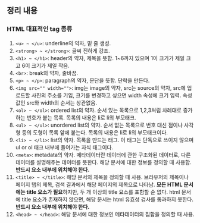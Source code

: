## 정리 내용
### HTML 대표적인 tag 종류
1. `<u> ~ </u>`: underline의 약자, 밑 줄 생성.
2. `<strong> ~ </strong>`: 글씨 진하게 강조.
3. `<h1> ~ </h1>`: header의 약자, 제목을 뜻함. 1~6까지 있으며 1이 크기가 제일 크고 6이 크기가 제일 작음.
4. `<br>`: break의 약자, 줄바꿈.
5. `<p> ~ </p>`: paragraph의 약자, 문단을 뜻함. 단락을 만든다.
6. `<img src="" width="">`: img는 image의 약자, src는 source의 약자, src에 업로드할 사진의 주소를 기입, 
                            크기를 변경하고 싶으면 width 속성에 크기 입력. 속성값인 src와 width의 순서는 상관없음.
7. `<ol> ~ </ol>`: ordered list의 약자. 순서 있는 목록으로 1,2,3처럼 차례대로 증가하는 번호가 붙는 목록. 목록의 내용은 li로 li의 부모태크.
8. `<ul> ~ </ul>`: unordered list의 약자. 순서 없는 목록으로 번호 대신 점이나 사각형 등의 도형이 목록 앞에 붙는다. 목록의 내용은 li로 li의 부모태크이다.
9. `<li> ~ </li>`: list의 약자. 목록을 만드는 태그. 이 태그는 단독으로 쓰이지 않으며 ul or ol 태크 내부에 들어가는 자식 태그이다.
10. `<meta>`: metadata의 약자. 메타데이터란 데이터에 관한 구조화된 데이터로, 다른 데이터를 설명해주는 데이터를 뜻한다.
              해당 문서에 대한 정보를 정의할 때 사용함. **반드시 <head>요소 내부에 위치해야 한다.**
11. `<title> ~ </title>`: 해당 문서의 제목을 정의할 때 사용. 브라우저의 제목이나 페이지 탭의 제목, 검색 결과에서 해당 페이지의 제목으로 나타남. 
                          <strong>모든 HTML 문서에는 title 요소가 필요</strong>하지만, 두 개 이상의 title 요소를 포함할 순 없다.
                          html 문서에 title 요소가 존재하지 않으면, 해당 문서는 html 유효성 검사를 통과하지 못한다. <strong>반드시 <head>요소 내부에 위치해야 한다.</strong>
12. `<head> ~ </head>`: 해당 문서에 대한 정보인 메타데이터의 집합을 정의할 때 사용. <title>, <style>, <base>, <link>, <meta>는 head에 포함되어 있어야 한다.
13. `<body> ~ </body>`: 해당 문서의 본문으로 텍스트, 하이퍼링크, 이미지, 리스트 등과 같은 모든 콘텐츠를 포함하는 영역을 정의할 때 사용된다.
                        html 문서에는 단 하나의 <body>만 존재해야 한다.
14. `<html> ~ </html>`: HTML문서를 구성하는 기본 단위.
15. `<!doctype html>`: 해당 선언은 html 문서에서 가장 먼저 선언되어야 한다. 
                        선언된 페이지의 html 버전이 무엇인지를 웹 브라우저에 알려주는 역할을 하는 선언문으로, 대소문자를 구분하지 않는다.
16. `<a> ~ </a>`: anchor의 약자. 하이퍼링크를 정의할 때 사용. href 속성에 링크 목적지를 설정.
17. `<iframe> ~ </iframe>`: lnline frame의 약자. 현재 html문서에 다른 문서를 포함시킬 때 사용. ex) 동영상
18. `<div> ~ </div>`: division의 약자. 문서에서 특정 영역이나 섹션을 정의할 때 사용. 
                      div요소는 여러 html 요소들을 하나로 묶어주며 css로 스타일을 변경하거나 자바스크립트로 특정 작업을 수행하기 위한 일종의 컨테이너로 사용.
                      또한, css와 함께 웹 페이지의 레이아웃을 설정하는데도 사용됨.
                      아무런 의미없이 단지 디자인적 역할로만 쓰고싶을때도 사용됨.
19. `<span> ~ </span>`: 문서에서 인라인 요소들을 하나로 묶을 때 사용.
                        span 요소는 그 자체만으로는 어떠한 의미도 가지지 않지만, class나 id와 같은 전역 속성과 함께 사용하여 스타일링을 위해 요소들을 그룹하하거나 속성값을 공유하는데 유용하게 사용할 수 있다.
                        div 요소는 블록 타입의 요소인데 반해 span 요소는 인라인 타입의 요소이다.
20. `<input>`: 사용자로부터 입력을 받을 수 있는 입력 필드. **form 요소 내부에서 사용됨.**
21. `<form> ~ </form>`: 사용자로부터 입력을 받을 수 있는 html 입력 폼을 정의할 때 사용.
                        `<button>, <fieldset>, <input>, <label>, <option>, <optgroup>, <select>, <textarea>` 들을 포함한다.
22. `<nav> ~ </nav>`: naviagtion의 약자. 다른 페이지 or 현재 페이지의 다른 부분과 연결되는 네비게이션 링크들의 집합을 정의할 때 사용. ex) 메뉴, 목차, 인덱스 등
23. `<footer> ~ </footer>`: 하나의 문서에 여러 개의 footer 요소가 포함될 수 있다.
                            아래와 같은 정보를 포함한다. (1.저자 정보, 2.저작권 정보 3.연락처 4.사이트맵 5.연관 페이지 6.페이지 맨 위로 가는 top버튼 )
24. `<style> ~ </style>`: 문서의 스타일 정보를 정의할 때 사용. 스타일 요소는 CSS를 명시하며, html 문서에는 여러 개의 style 요소를 포함할 수 있다.

## 출처 && 깃허브
[생활코딩 web/html&internet](https://opentutorials.org/course/3084)

[github](https://github.com/KYUSEONGHAN)